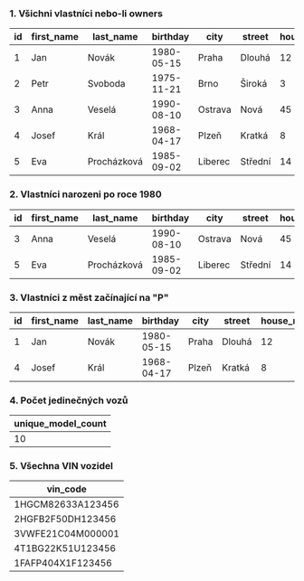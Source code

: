 ### 1. Všichni vlastníci nebo-li owners

| id  | first_name | last_name   | birthday   | city    | street  | house_number | zip_code |
| --- | ---------- | ----------- | ---------- | ------- | ------- | ------------ | -------- |
| 1   | Jan        | Novák       | 1980-05-15 | Praha   | Dlouhá  | 12           | 11000    |
| 2   | Petr       | Svoboda     | 1975-11-21 | Brno    | Široká  | 3            | 60200    |
| 3   | Anna       | Veselá      | 1990-08-10 | Ostrava | Nová    | 45           | 70030    |
| 4   | Josef      | Král        | 1968-04-17 | Plzeň   | Kratká  | 8            | 30100    |
| 5   | Eva        | Procházková | 1985-09-02 | Liberec | Střední | 14           | 46001    |

### 2. Vlastníci narozeni po roce 1980

| id | first_name | last_name   | birthday   | city     | street   | house_number | zip_code |
|----|------------|-------------|------------|----------|----------|---------------|----------|
| 3  | Anna       | Veselá      | 1990-08-10 | Ostrava  | Nová     | 45            | 70030    |
| 5  | Eva        | Procházková | 1985-09-02 | Liberec  | Střední  | 14            | 46001    |

### 3. Vlastníci z měst začínající na "P"

| id | first_name | last_name | birthday   | city   | street  | house_number | zip_code |
|----|------------|-----------|------------|--------|---------|---------------|----------|
| 1  | Jan        | Novák     | 1980-05-15 | Praha  | Dlouhá  | 12            | 11000    |
| 4  | Josef      | Král      | 1968-04-17 | Plzeň  | Kratká  | 8             | 30100    |

### 4. Počet jedinečných vozů
| unique_model_count |
|--------------------|
| 10                 |

### 5. Všechna VIN vozidel
| vin_code           |
|--------------------|
| 1HGCM82633A123456  |
| 2HGFB2F50DH123456  |
| 3VWFE21C04M000001  |
| 4T1BG22K51U123456  |
| 1FAFP404X1F123456  |
